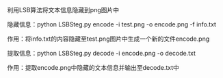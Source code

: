利用LSB算法将文本信息隐藏到png图片中

隐藏信息：python LSBSteg.py encode -i test.png -o encode.png -f info.txt

作用：将info.txt的内容隐藏至test.png图片中生成一个新的文件encode.png

提取信息：python LSBSteg.py decode -i encode.png -o decode.txt

作用：提取encode.png中隐藏的文本信息并输出至decode.txt中
